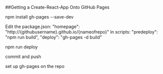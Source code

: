 ##Getting a Create-React-App Onto GitHub Pages

npm install gh-pages --save-dev

Edit the package.json:
  "homepage": "http://{githubusername}.github.io/{nameofrepo}"
  in scripts:
    "predeploy": "npm run build",
    "deploy": "gh-pages -d build"
  
npm run deploy

commit and push

set up gh-pages on the repo
